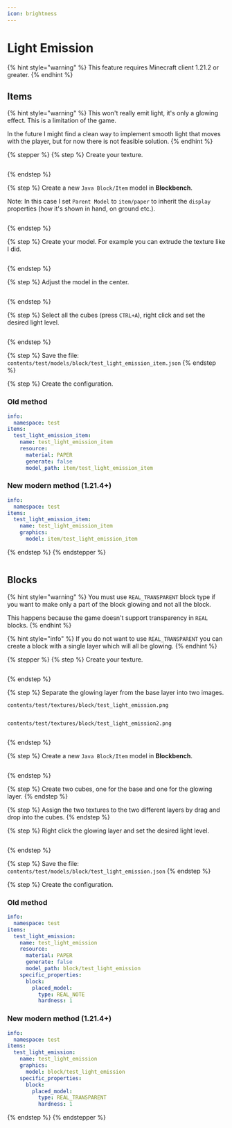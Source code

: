 ```yaml
---
icon: brightness
---
```


# Light Emission

{% hint style="warning" %}
This feature requires Minecraft client 1.21.2 or greater.
{% endhint %}

## Items

{% hint style="warning" %}
This won't really emit light, it's only a glowing effect. This is a limitation of the game.

In the future I might find a clean way to implement smooth light that moves with the player, but for now there is not feasible solution.
{% endhint %}

{% stepper %}
{% step %}
Create your texture.

<figure><img src="../../.gitbook/assets/image (284).png" alt=""><figcaption></figcaption></figure>
{% endstep %}

{% step %}
Create a new `Java Block/Item` model in **Blockbench**.

Note: In this case I set `Parent Model` to `item/paper` to inherit the `display` properties (how it's shown in hand, on ground etc.).

<figure><img src="../../.gitbook/assets/image (288).png" alt=""><figcaption></figcaption></figure>
{% endstep %}

{% step %}
Create your model. For example you can extrude the texture like I did.

<figure><img src="../../.gitbook/assets/image (287).png" alt=""><figcaption></figcaption></figure>
{% endstep %}

{% step %}
Adjust the model in the center.

<figure><img src="../../.gitbook/assets/image (289).png" alt=""><figcaption></figcaption></figure>


{% endstep %}

{% step %}
Select all the cubes (press `CTRL+A`), right click and set the desired light level.

<figure><img src="../../.gitbook/assets/image (290).png" alt=""><figcaption></figcaption></figure>
{% endstep %}

{% step %}
Save the file: `contents/test/models/block/test_light_emission_item.json`
{% endstep %}

{% step %}
Create the configuration.

### Old method

```yaml
info:
  namespace: test
items:
  test_light_emission_item:
    name: test_light_emission_item
    resource:
      material: PAPER
      generate: false
      model_path: item/test_light_emission_item
```

### New modern method (1.21.4+)

```yaml
info:
  namespace: test
items:
  test_light_emission_item:
    name: test_light_emission_item
    graphics:
      model: item/test_light_emission_item
```
{% endstep %}
{% endstepper %}

<figure><img src="../../.gitbook/assets/image (291).png" alt=""><figcaption></figcaption></figure>

## Blocks

{% hint style="warning" %}
You must use `REAL_TRANSPARENT` block type if you want to make only a part of the block glowing and not all the block.

This happens because the game doesn't support transparency in `REAL` blocks.
{% endhint %}

{% hint style="info" %}
If you do not want to use `REAL_TRANSPARENT` you can create a block with a single layer which will all be glowing.
{% endhint %}



{% stepper %}
{% step %}
Create your texture.

<figure><img src="../../.gitbook/assets/image (5).png" alt=""><figcaption></figcaption></figure>
{% endstep %}

{% step %}
Separate the glowing layer from the base layer into two images.

`contents/test/textures/block/test_light_emission.png`

<figure><img src="../../.gitbook/assets/image (3).png" alt=""><figcaption></figcaption></figure>

`contents/test/textures/block/test_light_emission2.png`

<figure><img src="../../.gitbook/assets/image (280).png" alt=""><figcaption></figcaption></figure>
{% endstep %}

{% step %}
Create a new `Java Block/Item` model in **Blockbench**.

<figure><img src="../../.gitbook/assets/image (285).png" alt=""><figcaption></figcaption></figure>
{% endstep %}

{% step %}
Create two cubes, one for the base and one for the glowing layer.
{% endstep %}

{% step %}
Assign the two textures to the two different layers by drag and drop into the cubes.
{% endstep %}

{% step %}
Right click the glowing layer and set the desired light level.

<figure><img src="../../.gitbook/assets/image (282).png" alt=""><figcaption></figcaption></figure>
{% endstep %}

{% step %}
Save the file: `contents/test/models/block/test_light_emission.json`
{% endstep %}

{% step %}
Create the configuration.

### Old method

```yaml
info:
  namespace: test
items:
  test_light_emission:
    name: test_light_emission
    resource:
      material: PAPER
      generate: false
      model_path: block/test_light_emission
    specific_properties:
      block:
        placed_model:
          type: REAL_NOTE
          hardness: 1

```

### New modern method (1.21.4+)

```yaml
info:
  namespace: test
items:
  test_light_emission:
    name: test_light_emission
    graphics:
      model: block/test_light_emission
    specific_properties:
      block:
        placed_model:
          type: REAL_TRANSPARENT
          hardness: 1

```
{% endstep %}
{% endstepper %}

<figure><img src="../../.gitbook/assets/image (283).png" alt=""><figcaption></figcaption></figure>
